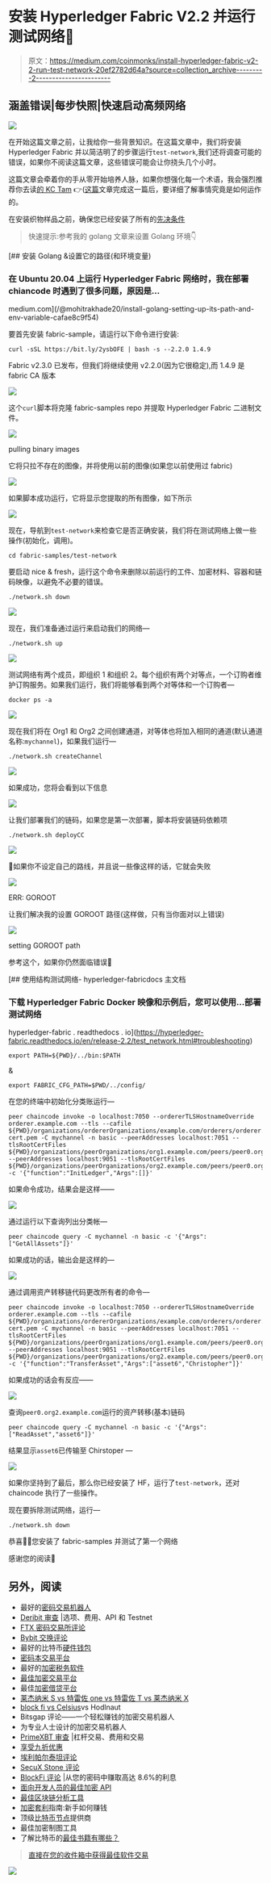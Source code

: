 # 安装 Hyperledger Fabric V2.2 并运行测试网络🚀

> 原文：<https://medium.com/coinmonks/install-hyperledger-fabric-v2-2-run-test-network-20ef2782d64a?source=collection_archive---------2----------------------->

## 涵盖错误|每步快照|快速启动高频网络

![](img/96548085d08de41039f84bc513197579.png)

在开始这篇文章之前，让我给你一些背景知识。在这篇文章中，我们将安装 Hyperledger Fabric 并以简洁明了的步骤运行`test-network`,我们还将调查可能的错误，如果你不阅读这篇文章，这些错误可能会让你挠头几个小时。

这篇文章会牵着你的手从零开始培养人脉，如果你想强化每一个术语，我会强烈推荐你去读[的 KC Tam](https://medium.com/u/32dec75e8ca9?source=post_page-----20ef2782d64a--------------------------------) 👉([这篇](https://kctheservant.medium.com/test-network-script-walk-through-95ca973bc676)文章完成这一篇后，要详细了解事情究竟是如何运作的。

在安装织物样品之前，确保您已经安装了所有的[先决条件](https://hyperledger-fabric.readthedocs.io/en/latest/prereqs.html)

> 快速提示:参考我的 golang 文章来设置 Golang 环境👇

[](/@mohitrakhade20/install-golang-setting-up-its-path-and-env-variable-cafae8c9f54) [## 安装 Golang &设置它的路径(和环境变量)

### 在 Ubuntu 20.04 上运行 Hyperledger Fabric 网络时，我在部署 chiancode 时遇到了很多问题，原因是…

medium.com](/@mohitrakhade20/install-golang-setting-up-its-path-and-env-variable-cafae8c9f54) 

要首先安装 fabric-sample，请运行以下命令进行安装:

```
curl -sSL https://bit.ly/2ysbOFE | bash -s --2.2.0 1.4.9
```

Fabric v2.3.0 已发布，但我们将继续使用 v2.2.0(因为它很稳定),而 1.4.9 是 fabric CA 版本

![](img/f80d5f1512a6eb76adf3f5cc26587d9c.png)

这个`curl`脚本将克隆 fabric-samples repo 并提取 Hyperledger Fabric 二进制文件。

![](img/9e384268ff65ba75f49157b74ef900a5.png)

pulling binary images

它将只拉不存在的图像，并将使用以前的图像(如果您以前使用过 fabric)

![](img/85359ab2b291d5665ea3e9b3e4514cc1.png)

如果脚本成功运行，它将显示您提取的所有图像，如下所示

![](img/b03c1c20f8db1eb70113240ee82eb7c3.png)

现在，导航到`test-network`来检查它是否正确安装，我们将在测试网络上做一些操作(初始化，调用)。

```
cd fabric-samples/test-network
```

要启动 nice & fresh，运行这个命令来删除以前运行的工件、加密材料、容器和链码映像，以避免不必要的错误。

```
./network.sh down
```

![](img/3ba56939cfea42f115901317615b9c1b.png)

现在，我们准备通过运行来启动我们的网络—

```
./network.sh up
```

![](img/0790c58ca129c15a0fe17943dd272b59.png)

测试网络有两个成员，即组织 1 和组织 2。每个组织有两个对等点，一个订购者维护订购服务。如果我们运行，我们将能够看到两个对等体和一个订购者—

```
docker ps -a
```

![](img/83bb8a1fbba5e0d4f4c5ac72a82cd07a.png)

现在我们将在 Org1 和 Org2 之间创建通道，对等体也将加入相同的通道(默认通道名称:`mychannel`)，如果我们运行—

```
./network.sh createChannel
```

![](img/4caaf5c54436b4ae654c9d2ecaba639d.png)

如果成功，您将会看到以下信息

![](img/6ca3d71ac5dda6a047639250f191a0db.png)

让我们部署我们的链码，如果您是第一次部署，脚本将安装链码依赖项

```
./network.sh deployCC
```

![](img/43291bd6604b636ba986c522bff2ba55.png)

🐞如果你不设定自己的路线，并且说一些像这样的话，它就会失败

![](img/724457993dc5e838466545943b8a6b74.png)

ERR: GOROOT

让我们解决我的设置 GOROOT 路径(这样做，只有当你面对以上错误)

![](img/27b265c03c69d86cd44bb1fc236a75c5.png)

setting GOROOT path

参考这个，如果你仍然面临错误💁

[](https://hyperledger-fabric.readthedocs.io/en/release-2.2/test_network.html#troubleshooting) [## 使用结构测试网络- hyperledger-fabricdocs 主文档

### 下载 Hyperledger Fabric Docker 映像和示例后，您可以使用…部署测试网络

hyperledger-fabric . readthedocs . io](https://hyperledger-fabric.readthedocs.io/en/release-2.2/test_network.html#troubleshooting) 

```
export PATH=${PWD}/../bin:$PATH
```

&

```
export FABRIC_CFG_PATH=$PWD/../config/
```

在您的终端中初始化分类账运行—

```
peer chaincode invoke -o localhost:7050 --ordererTLSHostnameOverride orderer.example.com --tls --cafile ${PWD}/organizations/ordererOrganizations/example.com/orderers/orderer.example.com/msp/tlscacerts/tlsca.example.com-cert.pem -C mychannel -n basic --peerAddresses localhost:7051 --tlsRootCertFiles ${PWD}/organizations/peerOrganizations/org1.example.com/peers/peer0.org1.example.com/tls/ca.crt --peerAddresses localhost:9051 --tlsRootCertFiles ${PWD}/organizations/peerOrganizations/org2.example.com/peers/peer0.org2.example.com/tls/ca.crt -c '{"function":"InitLedger","Args":[]}'
```

如果命令成功，结果会是这样——

![](img/2a5f8985aad3901b06ad1bcfac3e13cc.png)

通过运行以下查询列出分类帐—

```
peer chaincode query -C mychannel -n basic -c '{"Args":["GetAllAssets"]}'
```

如果成功的话，输出会是这样的—

![](img/d8a8b506dbfccd56639bcc0b47aa282e.png)

通过调用资产转移链代码更改所有者的命令—

```
peer chaincode invoke -o localhost:7050 --ordererTLSHostnameOverride orderer.example.com --tls --cafile ${PWD}/organizations/ordererOrganizations/example.com/orderers/orderer.example.com/msp/tlscacerts/tlsca.example.com-cert.pem -C mychannel -n basic --peerAddresses localhost:7051 --tlsRootCertFiles ${PWD}/organizations/peerOrganizations/org1.example.com/peers/peer0.org1.example.com/tls/ca.crt --peerAddresses localhost:9051 --tlsRootCertFiles ${PWD}/organizations/peerOrganizations/org2.example.com/peers/peer0.org2.example.com/tls/ca.crt -c '{"function":"TransferAsset","Args":["asset6","Christopher"]}' 
```

如果成功的话会有反应——

![](img/5884819d2977f44d175e36e8573ff990.png)

查询`peer0.org2.example.com`运行的资产转移(基本)链码

```
peer chaincode query -C mychannel -n basic -c '{"Args":["ReadAsset","asset6"]}'
```

结果显示`asset6`已传输至 Chirstoper —

![](img/e058e57426cc79f36a802cd4c23e095b.png)

如果你坚持到了最后，那么你已经安装了 HF，运行了`test-network`，还对 chaincode 执行了一些操作。

现在要拆除测试网络，运行—

```
./network.sh down
```

恭喜🤜🤛您安装了 fabric-samples 并测试了第一个网络

感谢您的阅读🍃

## 另外，阅读

*   最好的[密码交易机器人](/coinmonks/crypto-trading-bot-c2ffce8acb2a)
*   [Deribit 审查](/coinmonks/deribit-review-options-fees-apis-and-testnet-2ca16c4bbdb2) |选项、费用、API 和 Testnet
*   [FTX 密码交易所评论](/coinmonks/ftx-crypto-exchange-review-53664ac1198f)
*   [Bybit 交换评论](/coinmonks/bybit-exchange-review-dbd570019b71)
*   最好的比特币[硬件钱包](/coinmonks/the-best-cryptocurrency-hardware-wallets-of-2020-e28b1c124069?source=friends_link&sk=324dd9ff8556ab578d71e7ad7658ad7c)
*   [密码本交易平台](/coinmonks/top-10-crypto-copy-trading-platforms-for-beginners-d0c37c7d698c)
*   最好的[加密税务软件](/coinmonks/best-crypto-tax-tool-for-my-money-72d4b430816b)
*   [最佳加密交易平台](/coinmonks/the-best-crypto-trading-platforms-in-2020-the-definitive-guide-updated-c72f8b874555)
*   最佳[加密借贷平台](/coinmonks/top-5-crypto-lending-platforms-in-2020-that-you-need-to-know-a1b675cec3fa)
*   [莱杰纳米 S vs 特雷佐 one vs 特雷佐 T vs 莱杰纳米 X](https://blog.coincodecap.com/ledger-nano-s-vs-trezor-one-ledger-nano-x-trezor-t)
*   [block fi vs Celsius](/coinmonks/blockfi-vs-celsius-vs-hodlnaut-8a1cc8c26630)vs Hodlnaut
*   Bitsgap 评论——一个轻松赚钱的加密交易机器人
*   为专业人士设计的加密交易机器人
*   [PrimeXBT 审查](/coinmonks/primexbt-review-88e0815be858) |杠杆交易、费用和交易
*   [享受九折优惠](/coinmonks/haasonline-review-d8d1a3400419)
*   [埃利帕尔泰坦评论](/coinmonks/ellipal-titan-review-85e9071dd029)
*   [SecuX Stone 评论](https://blog.coincodecap.com/secux-stone-hardware-wallet-review)
*   [BlockFi 评论](/coinmonks/blockfi-review-53096053c097) |从您的密码中赚取高达 8.6%的利息
*   [面向开发人员的最佳加密 API](/coinmonks/best-crypto-apis-for-developers-5efe3a597a9f)
*   [最佳区块链分析工具](https://bitquery.io/blog/best-blockchain-analysis-tools-and-software)
*   [加密套利](/coinmonks/crypto-arbitrage-guide-how-to-make-money-as-a-beginner-62bfe5c868f6)指南:新手如何赚钱
*   顶级[比特币节点](https://blog.coincodecap.com/bitcoin-node-solutions)提供商
*   最佳加密制图工具
*   了解比特币的[最佳书籍有哪些？](/coinmonks/what-are-the-best-books-to-learn-bitcoin-409aeb9aff4b)

> [直接在您的收件箱中获得最佳软件交易](/coinmonks/newsletters/coinmonks)

[![](img/160ce73bd06d46c2250251e7d5969f9d.png)](https://medium.com/coinmonks/newsletters/coinmonks)